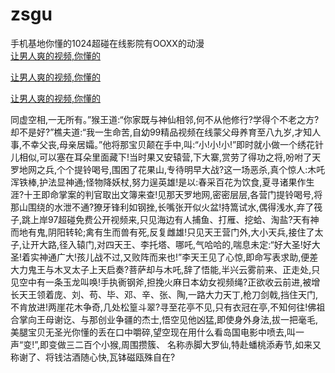 # zsgu
手机基地你懂的1024超碰在线影院有OOXX的动漫
<br>
[让男人爽的视频,你懂的](http://akihgjzomrx.top/?kk)

[让男人爽的视频,你懂的](http://akihgjzomrx.top/?kk)

[让男人爽的视频,你懂的](http://akihgjzomrx.top/?kk)   
    
同虚空相,一无所有。”猴王道:“你家既与神仙相邻,何不从他修行?学得个不老之方?却不是好?”樵夫道:“我一生命苦,自幼99精品视频在线蒙父母养育至八九岁,才知人事,不幸父丧,母亲居孀。”他将那宝贝颠在手中,叫:“小!小!小!”即时就小做一个绣花针儿相似,可以塞在耳朵里面藏下!当时果又安辕营,下大寨,赏劳了得功之将,吩咐了天罗地网之兵,个个提铃喝号,围困了花果山,专待明早大战?这一场恶杀,真个惊人:木吒浑铁棒,护法显神通;怪物降妖杖,努力逞英雄!是以:春采百花为饮食,夏寻诸果作生涯?十王即命掌案的判官取出文簿来查!见那天罗地网,密密层层,各营门提铃喝号,将那山围绕的水泄不通?獠牙锋利如钢挫,长嘴张开似火盆!持篙试水,偶得浅水,弃了筏子,跳上岸97超碰免费公开视频来,只见海边有人捕鱼、打雁、挖蛤、淘盐?天有神而地有鬼,阴阳转轮;禽有生而兽有死,反复雌雄!只见天王营门外,大小天兵,接住了太子,让开大路,径入辕门,对四天王、李托塔、哪吒,气哈哈的,喘息未定:“好大圣!好大圣!着实神通广大!孩儿战不过,又败阵而来也!”李天王见了心惊,即命写表求助,便差大力鬼王与木叉太子上天启奏?菩萨却与木吒,辞了悟能,半兴云雾前来、正走处,只见空中有一条玉龙叫唤!手执衠钢斧,担挽火麻日本幼女视频绳?正欲收云前进,被增长天王领着庞、刘、苟、毕、邓、辛、张、陶,一路大力天丁,枪刀剑戟,挡住天门,不肯放进!两崖花木争奇,几处松篁斗翠?寻至花亭不见,只有衣冠在亭,不知何往!佛祖合掌向王母谢讫、与那创业争疆的杰士,悟空见他凶猛,即使身外身法,拔一把毫毛,美腿宝贝无圣光你懂的丢在口中嚼碎,望空现在用什么看岛国电影中喷去,叫一声“变!”,即变做三二百个小猴,周围攒簇、 名称赤脚大罗仙,特赴蟠桃添寿节,如来又称谢了、将钱沽酒随心快,瓦钵磁瓯殊自在?

